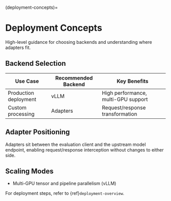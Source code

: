 (deployment-concepts)=
# Deployment Concepts

High-level guidance for choosing backends and understanding where adapters fit.

## Backend Selection

| Use Case | Recommended Backend | Key Benefits |
|----------|-------------------|--------------|
| Production deployment | vLLM | High performance, multi-GPU support |
| Custom processing | Adapters | Request/response transformation |

## Adapter Positioning

Adapters sit between the evaluation client and the upstream model endpoint, enabling request/response interception without changes to either side.

## Scaling Modes

- Multi-GPU tensor and pipeline parallelism (vLLM)

For deployment steps, refer to {ref}`deployment-overview`.


